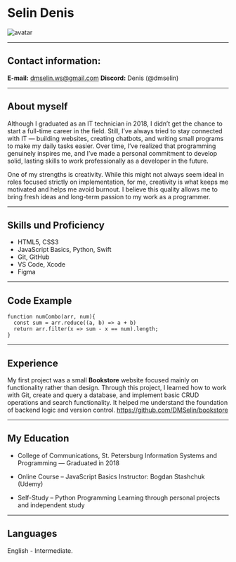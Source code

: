 # Selin Denis
![avatar](/rsschool-cv/Avatar.png)

---

## Contact information:
**E-mail:** dmselin.ws@gmail.com
**Discord:** Denis (@dmselin)

---

## About myself
Although I graduated as an IT technician in 2018, I didn’t get the chance to start a full-time career in the field. Still, I’ve always tried to stay connected with IT — building websites, creating chatbots, and writing small programs to make my daily tasks easier. Over time, I’ve realized that programming genuinely inspires me, and I’ve made a personal commitment to develop solid, lasting skills to work professionally as a developer in the future.

One of my strengths is creativity. While this might not always seem ideal in roles focused strictly on implementation, for me, creativity is what keeps me motivated and helps me avoid burnout. I believe this quality allows me to bring fresh ideas and long-term passion to my work as a programmer.

---

## Skills und Proficiency
* HTML5, CSS3
* JavaScript Basics, Python, Swift
* Git, GitHub
* VS Code, Xcode
* Figma

---

## Code Example

```
function numCombo(arr, num){
  const sum = arr.reduce((a, b) => a + b)
  return arr.filter(x => sum - x == num).length;
}
```

---

## Experience
My first project was a small **Bookstore** website focused mainly on functionality rather than design. Through this project, I learned how to work with Git, create and query a database, and implement basic CRUD operations and search functionality. It helped me understand the foundation of backend logic and version control.
https://github.com/DMSelin/bookstore

---

## My Education
* College of Communications, St. Petersburg
Information Systems and Programming — Graduated in 2018

* Online Course – JavaScript Basics
Instructor: Bogdan Stashchuk (Udemy)

* Self-Study – Python Programming
Learning through personal projects and independent study

---

## Languages

English - Intermediate.